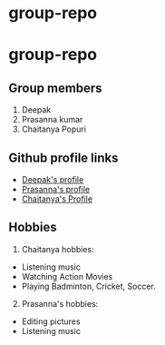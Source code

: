 # group-repo
# group-repo

## Group members
1. Deepak
2. Prasanna kumar
3. Chaitanya Popuri

## Github profile links
- [Deepak's profile](https://github.com/Deepakmalempati)<br>
- [Prasanna's profile](https://github.com/prasu93)<br>
- [Chaitanya's Profile](https://github.com/chaitanyapopuri)<br>

## Hobbies
1. Chaitanya hobbies:
 - Listening music
 - Watching Action Movies
 - Playing Badminton, Cricket, Soccer.
2. Prasanna's hobbies:
 - Editing pictures
 - Listening music
